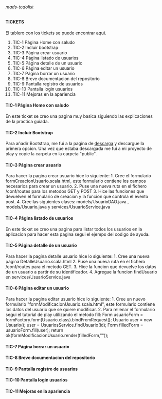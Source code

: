 ###### mads-todolist
#### **TICKETS**
El tablero con los tickets se puede encontrar [aqui](https://trello.com/b/YeGc58bU/todolist-tickets-david-marquez-herreros).
  1. TIC-1 Página Home con saludo
  2. TIC-2 Incluir bootstrap
  3. TIC-3 Página crear usuario
  4. TIC-4 Página listado de usuarios
  5. TIC-5 Página detalle de un usuario
  6. TIC-6 Página editar un usuario
  7. TIC-7 Página borrar un usuario
  8. TIC-8 Breve documentacion del repositorio
  9. TIC-9 Pantalla registro de usuarios
  10. TIC-10 Pantalla login usuarios
  11. TIC-11 Mejoras en la apariencia
  
#### **TIC-1 Página Home con saludo**
  En este ticket se creo una pagina muy basica siguiendo las explicaciones de la practica guiada.
#### **TIC-2 Incluir Bootstrap**
  Para añadir Bootstrap, me fui a la pagina de [descarga](http://getbootstrap.com/getting-started/#download) y descargue la primera opcion.
  Una vez que estaba descargada me fui a mi proyecto de play y copie la carpeta en la carpeta "public".
#### **TIC-3 Página crear usuario**
  Para hacer la pagina crear usuario hice lo siguiente:
    1. Cree el formulario formCreacionUsuario.scala.html, este formulario contiene los campos necesarios para crear un usuario.
    2. Puse una nueva ruta en el fichero /conf/routes para los metodos GET y POST
    3. Hice las funciones que devuelven el formulario de creacion y la funcion que controla el evento post.
    4. Cree las siguientes clases: models/UsuarioDAO.java , models/Usuario.java y services/UsuarioService.java
#### **TIC-4 Página listado de usuarios**
  En este ticket se creo una pagina para listar todos los usuarios en la aplicacion para hacer esta pagina segui el ejempo del codigo de ayuda.
#### **TIC-5 Página detalle de un usuario**
  Para hacer la pagina detalle usuario hice lo siguiente:
    1. Cree una nueva pagina DetalleUsuario.scala.html
    2. Puse una nueva ruta en el fichero /conf/routes para el metodo GET.
    3. Hice la funcion que devuelve los datos de un usuario a partir de su identificador.
    4. Agregue la funcion findUsuario en services/UsuarioService.java
#### **TIC-6 Página editar un usuario**
  Para hacer la pagina editar usuario hice lo siguiente:
    1. Cree un nuevo formulario "formModificacionUsuario.scala.html", este formulario contiene los datos del usuario que se quiere modificar.
    2. Para rellenar el formulario segui el tutorial de play utilizando el metodo fill:
              Form<Usuario> usuarioForm = formFactory.form(Usuario.class).bindFromRequest();
              Usuario user = new Usuario();
              user = UsuariosService.findUsuario(id);
              Form<Usuario> filledForm = usuarioForm.fill(user);
              return ok(formModificacionUsuario.render(filledForm,""));
#### **TIC-7 Página borrar un usuario**
#### **TIC-8 Breve documentacion del repositorio**
#### **TIC-9 Pantalla registro de usuarios**
#### **TIC-10 Pantalla login usuarios**
#### **TIC-11 Mejoras en la apariencia**
